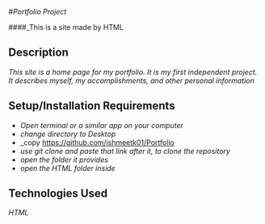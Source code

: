 #_Portfolio Project_

####_This is a site made by HTML

## Description

_This site is a home page for my portfolio. It is my first independent project. It describes myself, my accomplishments, and other personal information_

## Setup/Installation Requirements

* _Open terminal or a similar app on your computer_
* _change directory to Desktop_
* _copy https://github.com/ishmeetk01/Portfolio
* _use git clone and paste that link after it, to clone the repository_
* _open the folder it provides_
* _open the HTML folder inside_

## Technologies Used

_HTML_
